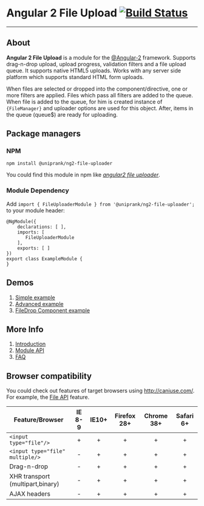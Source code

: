 # Angular 2 File Upload [![Build Status](https://travis-ci.org/uniprank/ng2-file-uploader.svg?branch=master)](https://travis-ci.org/uniprank/ng2-file-uploader)

---

## About

**Angular 2 File Upload** is a module for the [@Angular-2](https://angular.io/) framework. Supports drag-n-drop upload, upload progress, validation filters and a file upload queue. It supports native HTML5 uploads. Works with any server side platform which supports standard HTML form uploads.

When files are selected or dropped into the component/directive, one or more filters are applied. Files which pass all filters are added to the queue. When file is added to the queue, for him is created instance of `{FileManager}` and uploader options are used for this object. After, items in the queue (queue$) are ready for uploading.

## Package managers
### NPM
```
npm install @uniprank/ng2-file-uploader
```
You could find this module in npm like [_angular2 file uploader_](https://www.npmjs.com/search?q=uniprank%20ng2-file-uploader).

### Module Dependency

Add `import { FileUploaderModule } from '@uniprank/ng2-file-uploader';` to your module header:

```
@NgModule({
    declarations: [ ],
    imports: [
       FileUploaderModule
    ],
    exports: [ ]
})
export class ExampleModule {
}
```

## Demos
1. [Simple example](http://uniprank.github.io/ng2-file-uploader/example/simple)
2. [Advanced example](http://uniprank.github.io/ng2-file-uploader/example/advanced)
3. [FileDrop Component example](http://uniprank.github.io/ng2-file-uploader/example/filedropexample)

## More Info

1. [Introduction](https://github.com/uniprank/ng2-file-uploader/wiki/Introduction)
2. [Module API](https://github.com/uniprank/ng2-file-uploader/wiki/Module-API)
3. [FAQ](https://github.com/uniprank/ng2-file-uploaderwiki/FAQ)

## Browser compatibility
You could check out features of target browsers using http://caniuse.com/. For example, the [File API](http://caniuse.com/#feat=fileapi) feature.

| Feature/Browser  | IE 8-9 |  IE10+ | Firefox 28+ | Chrome 38+ | Safari 6+ | 
|----------|:---:|:---:|:---:|:---:|:---:|
| `<input type="file"/>` | + | + | + | + | + |
| `<input type="file" multiple/>` | - | + | + | + | + |
| Drag-n-drop | - | + | + | + | + |
| XHR transport (multipart,binary) | - | + | + | + | + |
| AJAX headers | - | + | + | + | + |